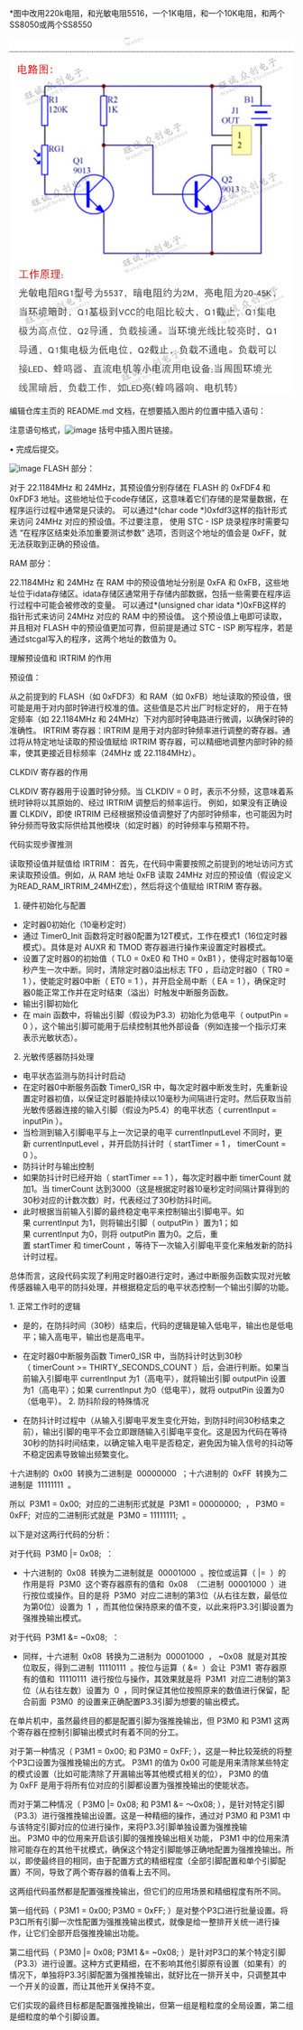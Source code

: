 *图中改用220k电阻，和光敏电阻5516，一个1K电阻，和一个10K电阻，和两个SS8050或两个SS8550

![image](https://github.com/hublj/photosensitive/blob/main/circuit%20diagram.jpg)

编辑仓库主页的 README.md 文档，在想要插入图片的位置中插入语句：

注意语句格式，![image]() 括号中插入图片链接。

• 完成后提交。

![image](https://i-blog.csdnimg.cn/blog_migrate/8bb41cb7146dfe5c1c3a24d33445732d.png)
FLASH 部分：


对于 22.1184MHz 和 24MHz，其预设值分别存储在 FLASH 的 0xFDF4 和 0xFDF3 地址。这些地址位于code存储区，这意味着它们存储的是常量数据，在程序运行过程中通常是只读的。
可以通过*(char code *)0xfdf3这样的指针形式来访问 24MHz 对应的预设值。不过要注意，
使用 STC - ISP 烧录程序时需要勾选 “在程序区结束处添加重要测试参数” 选项，否则这个地址的值会是 0xFF，就无法获取到正确的预设值。


RAM 部分：


22.1184MHz 和 24MHz 在 RAM 中的预设值地址分别是 0xFA 和 0xFB，这些地址位于idata存储区。idata存储区通常用于存储内部数据，包括一些需要在程序运行过程中可能会被修改的变量。
可以通过*(unsigned char idata *)0xFB这样的指针形式来访问 24MHz 对应的 RAM 中的预设值。
这个预设值上电即可读取，并且相对 FLASH 中的预设值更加可靠，但前提是通过 STC - ISP 刷写程序，若是通过stcgal写入的程序，这两个地址的数值为 0。


理解预设值和 IRTRIM 的作用


预设值：

从之前提到的 FLASH（如 0xFDF3）和 RAM（如 0xFB）地址读取的预设值，很可能是用于对内部时钟进行校准的值。这些值是芯片出厂时标定好的，
用于在特定频率（如 22.1184MHz 和 24MHz）下对内部时钟电路进行微调，以确保时钟的准确性。
IRTRIM 寄存器：IRTRIM 是用于对内部时钟频率进行调整的寄存器。通过将从特定地址读取的预设值赋给 IRTRIM 寄存器，可以精细地调整内部时钟的频率，使其更接近目标频率（24MHz 或 22.1184MHz）。

CLKDIV 寄存器的作用

CLKDIV 寄存器用于设置时钟分频。当 CLKDIV = 0 时，表示不分频，这意味着系统时钟将以其原始的、经过 IRTRIM 调整后的频率运行。
例如，如果没有正确设置 CLKDIV，即使 IRTRIM 已经根据预设值调整好了内部时钟频率，也可能因为时钟分频而导致实际供给其他模块（如定时器）的时钟频率与预期不符。

代码实现步骤推测

读取预设值并赋值给 IRTRIM：
首先，在代码中需要按照之前提到的地址访问方式来读取预设值。例如，从 RAM 地址 0xFB 读取 24MHz 对应的预设值（假设定义为READ_RAM_IRTRIM_24MHZ宏），然后将这个值赋给 IRTRIM 寄存器。


1. 硬件初始化与配置
 
- 定时器0初始化（10毫秒定时）
- 通过 Timer0_Init 函数将定时器0配置为12T模式，工作在模式1（16位定时器模式）。具体是对 AUXR 和 TMOD 寄存器进行操作来设置定时器模式。
- 设置了定时器0的初始值（ TL0 = 0xE0 和 TH0 = 0xB1 ），使得定时器每10毫秒产生一次中断。同时，清除定时器0溢出标志 TF0 ，启动定时器0（ TR0 = 1 ），使能定时器0中断（ ET0 = 1 ），并开启全局中断（ EA = 1 ），确保定时器0能正常工作并在定时结束（溢出）时触发中断服务函数。
- 输出引脚初始化
- 在 main 函数中，将输出引脚（假设为P3.3）初始化为低电平（ outputPin = 0 ），这个输出引脚可能用于后续控制其他外部设备（例如连接一个指示灯来表示光敏状态）。
 
2. 光敏传感器防抖处理
 
- 电平状态监测与防抖计时启动
- 在定时器0中断服务函数 Timer0_ISR 中，每次定时器中断发生时，先重新设置定时器初值，以保证定时器能持续以10毫秒为间隔进行定时。然后获取当前光敏传感器连接的输入引脚（假设为P5.4）的电平状态（ currentInput = inputPin ）。
- 当检测到输入引脚电平与上一次记录的电平 currentInputLevel 不同时，更新 currentInputLevel ，并开启防抖计时（ startTimer = 1 ， timerCount = 0 ）。
- 防抖计时与输出控制
- 如果防抖计时已经开始（ startTimer == 1 ），每次定时器中断 timerCount 就加1。当 timerCount 达到3000（这是根据定时器10毫秒定时间隔计算得到的30秒对应的计数次数）时，代表经过了30秒防抖时间。
- 此时根据当前输入引脚的最终稳定电平来控制输出引脚电平。如果 currentInput 为1，则将输出引脚（ outputPin ）置为1；如果 currentInput 为0，则将 outputPin 置为0。之后，重置 startTimer 和 timerCount ，等待下一次输入引脚电平变化来触发新的防抖计时过程。
 
总体而言，这段代码实现了利用定时器0进行定时，通过中断服务函数实现对光敏传感器输入电平的防抖处理，并根据稳定后的电平状态控制一个输出引脚的功能。


1. 正常工作时的逻辑
 
- 是的，在防抖时间（30秒）结束后，代码的逻辑是输入低电平，输出也是低电平；输入高电平，输出也是高电平。
- 在定时器0中断服务函数 Timer0_ISR 中，当防抖计时达到30秒（ timerCount >= THIRTY_SECONDS_COUNT ）后，会进行判断。如果当前输入引脚电平 currentInput 为1（高电平），就将输出引脚 outputPin 设置为1（高电平）；如果 currentInput 为0（低电平），就将 outputPin 设置为0（低电平）。
2. 防抖阶段的特殊情况
 
- 在防抖计时过程中（从输入引脚电平发生变化开始，到防抖时间30秒结束之前），输出引脚的电平不会立即跟随输入引脚电平变化。这是因为代码在等待30秒的防抖时间结束，以确定输入电平是否稳定，避免因为输入信号的抖动等不稳定因素导致输出频繁变化。



十六进制的  0x00  转换为二进制是  00000000  ；十六进制的  0xFF  转换为二进制是  11111111  。
 
所以  P3M1 = 0x00;  对应的二进制形式就是  P3M1 = 00000000;  ， P3M0 = 0xFF;  对应的二进制形式就是  P3M0 = 11111111;  。


以下是对这两行代码的分析：
 
对于代码  P3M0 |= 0x08;  ：
 
- 十六进制的  0x08  转换为二进制就是  00001000  。按位或运算（ |=  ）的作用是将  P3M0  这个寄存器原有的值和  0x08  （二进制  00001000  ）进行按位或操作。目的是将  P3M0  对应二进制的第3位（从右往左数，最低位为第0位）设置为  1  ，而其他位保持原来的值不变，以此来将P3.3引脚设置为强推挽输出模式。
 
对于代码  P3M1 &= ~0x08;  ：
 
- 同样，十六进制  0x08  转换为二进制为  00001000  ， ~0x08  就是对其按位取反，得到二进制  11110111  。按位与运算（ &=  ）会让  P3M1  寄存器原有的值和  11110111  进行按位与操作，其效果就是将  P3M1  对应二进制的第3位（从右往左数）设置为  0  ，同时保证其他位按照原来的数值进行保留，配合前面  P3M0  的设置来正确配置P3.3引脚为想要的输出模式。



在单片机中，虽然最终目的都是配置引脚为强推挽输出，但 P3M0 和 P3M1 这两个寄存器在控制引脚输出模式时有着不同的分工。
 
对于第一种情况（ P3M1 = 0x00; 和 P3M0 = 0xFF; ），这是一种比较笼统的将整个P3口设置为强推挽输出的方式。 P3M1 的值为 0x00 可能是用来清除某些特定的模式设置（比如可能清除了开漏输出等其他模式相关的位）， P3M0 的值为 0xFF 是用于将所有位对应的引脚都设置为强推挽输出的使能状态。
 
而对于第二种情况（ P3M0 |= 0x08; 和 P3M1 &= ～0x08; ），是针对特定引脚（P3.3）进行强推挽输出设置。这是一种精细的操作，通过对 P3M0 和 P3M1 中与该特定引脚对应的位进行操作，来将P3.3引脚单独设置为强推挽输出。 P3M0 中的位用来开启该引脚的强推挽输出相关功能， P3M1 中的位用来清除可能存在的其他干扰模式，确保这个特定引脚能够正确地配置为强推挽输出。所以，即使最终目的相同，由于配置方式的精细程度（全部引脚配置和单个引脚配置）不同，导致了两个寄存器的值看上去不同。



这两组代码虽然都是配置强推挽输出，但它们的应用场景和精细程度有所不同。
 
第一组代码（ P3M1 = 0x00; P3M0 = 0xFF; ）是对整个P3口进行批量设置。将P3口所有引脚一次性配置为强推挽输出模式，就像是给一整排开关统一进行操作，让它们全部开启强推挽输出功能。
 
第二组代码（ P3M0 |= 0x08; P3M1 &= ~0x08; ）是针对P3口的某个特定引脚（P3.3）进行设置。这种方式更精细，在不影响其他引脚原有设置（如果有）的情况下，单独将P3.3引脚配置为强推挽输出，就好比在一排开关中，只调整其中一个开关的设置，而让其他开关保持不变。
 
它们实现的最终目标都是配置强推挽输出，但第一组是粗粒度的全局设置，第二组是细粒度的单个引脚设置。
